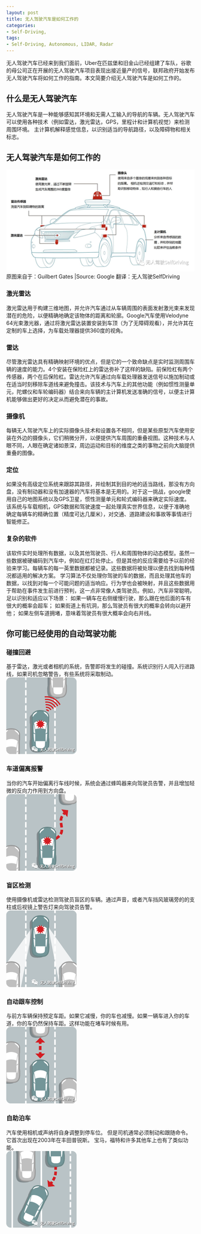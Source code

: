 ```yaml
---
layout: post
title: 无人驾驶汽车是如何工作的
categories:
- Self-Driving, 
tags:
- Self-Driving, Autonomous, LIDAR, Radar 
---
```



  无人驾驶汽车已经来到我们面前，Uber在匹兹堡和旧金山已经组建了车队，谷歌的母公司正在开展的无人驾驶汽车项目表现出接近量产的信号，联邦政府开始发布无人驾驶汽车将如何工作的指南。本文简要介绍无人驾驶汽车是如何工作的。

## 什么是无人驾驶汽车
无人驾驶汽车是一种能够感知其环境和无需人工输入的导航的车辆。无人驾驶汽车可以使用各种技术（例如雷达，激光雷达，GPS，里程计和计算机视觉）来检测周围环境。 主计算机解释感觉信息，以识别适当的导航路径，以及障碍物和相关标志。

## 无人驾驶汽车是如何工作的

![](/media/pic2017/drive_car.jpg)
原图来自于：Guilbert Gates |Source: Google 
翻译：无人驾驶SelfDriving

### 激光雷达
激光雷达用于构建三维地图，并允许汽车通过从车辆周围的表面发射激光束来发现潜在的危险，以便精确地确定该物体的距离和轮廓。Google汽车使用Velodyne 64光束激光器，通过将激光雷达装置安装到车顶（为了无障碍观看），并允许其在定制的车上选择，为车载处理器提供360度的视角。

### 雷达
尽管激光雷达具有精确映射环境的优点，但是它的一个致命缺点是实时监测周围车辆的速度的能力。4个安装在保险杠上的雷达弥补了这样的缺陷。前保险杠有两个传感器，两个在后保险杠。雷达允许汽车通过向车载处理器发送信号以施加制动或在适当时刻移除车道线来避免撞击。该技术与汽车上的其他功能（例如惯性测量单元，陀螺仪和车轮编码器）结合来向车辆的主计算机发送准确的信号，以便主计算机能够做出更好的决定从而避免潜在的事故。

### 摄像机
每辆无人驾驶汽车上的实际摄像头技术和设置各不相同，但是某些原型汽车使用安装在外边的摄像头，它们稍微分开，以便提供汽车周围的重叠视图。这种技术与人眼不同，人眼在确定诸如景深，周边运动和目标的维度之类的事物之前向大脑提供重叠的图像。

### 定位
如果没有高级定位系统来跟踪其路径，并绘制其到目的地的适当路线，那没有方向盘，没有制动器和没有加速器的汽车将基本是无用的。对于这一挑战，google使用自己的地图系统以及GPS卫星，惯性测量单元和轮式编码器来确定实际速度。该系统与车载相机，GPS数据和驾驶速度一起处理真实世界信息，以便于准确地确定每辆车的精确位置（精度可达几厘米），对交通、道路建设和事故等事情进行智能修正。

### 复杂的软件
该软件实时处理所有数据，以及其他驾驶员、行人和周围物体的动态模型。虽然一些数据被硬编码到汽车中，例如在红灯处停止。但是其他的反应需要给予以前的经验来学习。每辆车的每一英里数据都被记录。这些数据将被处理以便去找到每种情况都适用的解决方案。
学习算法不仅处理你驾驶的车的数据，而且处理其他车的数据，以找到对每一个可能问题的适当响应。行为学也会被映射，并且这些数据用于帮助在事件发生前进行预判，这一点非常像人类驾驶员。例如，汽车非常聪明，足以识别和适应以下场景：
如果一辆车在右侧缓慢行驶，那么跟在他后面的车有很大的概率会超车；
如果街道上有坑洞，那么驾驶员有很大的概率会转向以避开他；
如果左侧车道拥堵，意味着驾驶员有很大概率会向右并线。

## 你可能已经使用的自动驾驶功能
### 碰撞回避
基于雷达，激光或者相机的系统，告警即将发生的碰撞。系统识别行人闯入行进路线，如果司机忽略警告，有些系统将采取制动。  
![](/media/pic2017/1-collision.jpg)

### 车道偏离报警
当你的汽车开始偏离行车线时候，系统会通过蜂鸣器来向驾驶员告警，并且增加轻微的反向力作用到方向盘。  
 ![](/media/pic2017/2-drifting.jpg)

### 盲区检测
使用摄像机或雷达检测驾驶员盲区的车辆。通过声音，或者汽车挡风玻璃旁的的支柱或后视镜上警告灯来向驾驶员告警。  
![](/media/pic2017/3-blind.jpg)

### 自动跟车控制
与前方车辆保持预定车距。如果它减慢，你的车也减慢。如果一辆车进入你的车道，你的车仍然保持车距。这样功能在堵车时候有用。  
 ![](/media/pic2017/4-cruise.jpg)

### 自助泊车
汽车使用相机或声纳将自身调整到停车位。 但是司机通常必须制动和跟随命令。 它首次出现在2003年在丰田普锐斯。 宝马，福特和许多其他车上也有了类似功能。  
 ![](/media/pic2017/5-parking.jpg)
